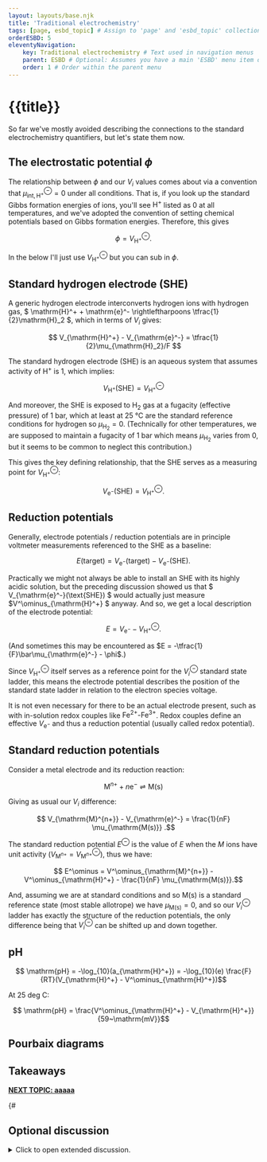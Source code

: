 ```yaml
---
layout: layouts/base.njk
title: 'Traditional electrochemistry'
tags: [page, esbd_topic] # Assign to 'page' and 'esbd_topic' collections
orderESBD: 5
eleventyNavigation:
    key: Traditional electrochemistry # Text used in navigation menus
    parent: ESBD # Optional: Assumes you have a main 'ESBD' menu item defined elsewhere
    order: 1 # Order within the parent menu
---
```


# {{title}}

So far we've mostly avoided describing the connections to the standard electrochemistry quantifiers, but let's state them now.

## The electrostatic potential $\phi$

The relationship between $\phi$ and our $V_i$ values comes about via a convention that $\mu^\ominus_{\mathrm{int},\mathrm{H}^+} = 0$ under all conditions. That is, if you look up the standard Gibbs formation energies of ions, you'll see $\mathrm{H}^+$ listed as 0 at all temperatures, and we've adopted the convention of setting chemical potentials based on Gibbs formation energies. Therefore, this gives

$$ \phi = V^\ominus_{\mathrm{H}^+} .$$

In the below I'll just use $V^\ominus_{\mathrm{H}^+}$ but you can sub in $\phi$.

## Standard hydrogen electrode (SHE)

A generic hydrogen electrode interconverts hydrogen ions with hydrogen gas, $ \mathrm{H}^+ + \mathrm{e}^- \rightleftharpoons \tfrac{1}{2}\mathrm{H}_2 $, which in terms of $V_i$ gives:

$$ V_{\mathrm{H}^+} - V_{\mathrm{e}^-} = \tfrac{1}{2}\mu_{\mathrm{H}_2}/F $$

The standard hydrogen electrode (SHE) is an aqueous system that assumes activity of $\mathrm{H}^+$ is 1, which implies:

$$ V_{\mathrm{H}^+}(\text{SHE}) = V^\ominus_{\mathrm{H}^+} $$

And moreover, the SHE is exposed to $\mathrm{H}_2$ gas at a fugacity (effective pressure) of 1 bar, which at least at 25&nbsp;°C are the standard reference conditions for hydrogen so $\mu_{\mathrm{H}_2} = 0$. (Technically for other temperatures, we are supposed to maintain a fugacity of 1 bar which means $\mu_{\mathrm{H}_2}$ varies from 0, but it seems to be common to neglect this contribution.)

This gives the key defining relationship, that the SHE serves as a measuring point for $V^\ominus_{\mathrm{H}^+}$:

$$ V_{\mathrm{e}^-}(\text{SHE}) = V^\ominus_{\mathrm{H}^+}. $$

## Reduction potentials

Generally, electrode potentials / reduction potentials are in principle voltmeter measurements referenced to the SHE as a baseline:

$$ E(\text{target}) = V_{\mathrm{e}^-}(\text{target}) - V_{\mathrm{e}^-}(\text{SHE}). $$

Practically we might not always be able to install an SHE with its highly acidic solution, but the preceding discussion showed us that $ V_{\mathrm{e}^-}(\text{SHE}) $ would actually just measure $V^\ominus_{\mathrm{H}^+} $ anyway. And so, we get a local description of the electrode potential:

$$ E = V_{\mathrm{e}^-} - V^\ominus_{\mathrm{H}^+}. $$

(And sometimes this may be encountered as $E = -\tfrac{1}{F}\bar\mu_{\mathrm{e}^-} - \phi$.)

Since $V^\ominus_{\mathrm{H}^+}$ itself serves as a reference point for the $V^\ominus_{i}$ standard state ladder, this means the electrode potential describes the position of the standard state ladder in relation to the electron species voltage.

It is not even necessary for there to be an actual electrode present, such as with in-solution redox couples like $\mathrm{Fe}^{2+}$-$\mathrm{Fe}^{3+}$. Redox couples define an effective $V_{\mathrm{e}^-}$ and thus a reduction potential (usually called redox potential).

## Standard reduction potentials

Consider a metal electrode and its reduction reaction:

$$ \mathrm{M}^{n+} + n \mathrm{e}^- \rightleftharpoons \mathrm{M(s)}$$

Giving as usual our $V_i$ difference:

$$ V_{\mathrm{M}^{n+}} - V_{\mathrm{e}^-} = \frac{1}{nF} \mu_{\mathrm{M(s)}} .$$

The standard reduction potential $E^\ominus$ is the value of $E$ when the $M$ ions have unit activity ($V_{\mathrm{M}^{n+}} = V^\ominus_{\mathrm{M}^{n+}}$), thus we have:

$$ E^\ominus = V^\ominus_{\mathrm{M}^{n+}} - V^\ominus_{\mathrm{H}^+} - \frac{1}{nF} \mu_{\mathrm{M(s)}}.$$

And, assuming we are at standard conditions and so $\mathrm{M(s)}$ is a standard reference state (most stable allotrope) we have $\mu_{\mathrm{M(s)}} = 0$, and so our $V^\ominus_i$ ladder has exactly the structure of the reduction potentials, the only difference being that $V^\ominus_i$ can be shifted up and down together.

## pH

$$ \mathrm{pH} = -\log_{10}(a_{\mathrm{H}^+}) = -\log_{10}(e) \frac{F}{RT}(V_{\mathrm{H}^+} - V^\ominus_{\mathrm{H}^+})$$

At 25 deg C:

$$ \mathrm{pH} = \frac{V^\ominus_{\mathrm{H}^+} - V_{\mathrm{H}^+}}{59~\mathrm{mV}}$$


## Pourbaix diagrams


## Takeaways


[**NEXT TOPIC: aaaaa**](../aaaaa/)

{#   

## Optional discussion

<details>
<summary>
Click to open extended discussion.
</summary>
#}

{#
"...These standard state potentials (V^⊖ᵢ or Y^⊖ᵢ) form a rigid 'ladder' whose relative positions are fixed by thermodynamics. Conceptually, these standard state lines function much like conduction and valence band edges (E<sub>C</sub>, E<sub>V</sub>) do in semiconductor physics – they act as reference energy/potential levels. The actual potential (Vᵢ) deviates from this reference based on the 'filling level' or activity (aᵢ), just as the Fermi level (μ̄ₑ⁻) sits relative to the band edges based on carrier concentration. (For readers interested in the precise mathematical relationship between standard states and band edge energies, which involves factors like effective mass and temperature, please see the Appendix.)"
#}